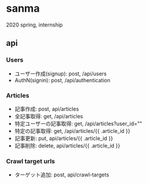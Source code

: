 # sanma
2020 spring, internship

## api
### Users
* ユーザー作成(signup): post, /api/users
* AuthN(signin): post, /api/authentication

### Articles
* 記事作成: post, api/articles
* 全記事取得: get, /api/articles
* 特定ユーザーの記事取得: get, /api/articles?user_id=""
* 特定の記事取得: get, /api/articles/{{ .article_id }}
* 記事更新: put, api/articles/{{ .article_id }}
* 記事削除: delete, api/articles/{{ .article_id }}

### Crawl target urls
* ターゲット追加: post, api/crawl-targets
